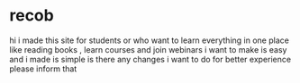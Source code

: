 # recob
hi i made this site for students or who want to learn everything in one place like reading books , learn courses and join webinars i want to make is easy and i made is simple is there any changes i want to do for better experience please inform that
